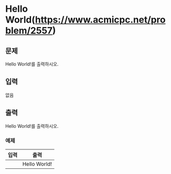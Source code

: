# Hello World(https://www.acmicpc.net/problem/2557)

## 문제

Hello World!를 출력하시오.

## 입력

없음

## 출력

Hello World!를 출력하시오.

### 예제

|입력|출력|
|:--:|:--:|
||Hello World!|
